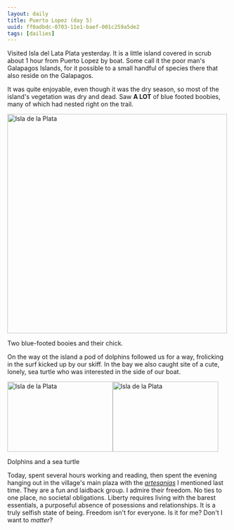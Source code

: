 ```yaml
---
layout: daily
title: Puerto Lopez (day 5)
uuid: ff0adbdc-0703-11e1-baef-001c259a5de2
tags: [dailies]
---
```

Visited Isla del Lata Plata yesterday. It is a little island covered in scrub
about 1 hour from Puerto Lopez by boat. Some call it the poor man's Galapagos
Islands, for it possible to a small handful of species there that also reside
on the Galapagos.

It was quite enjoyable, even though it was the dry season, so most of the
island's vegetation was dry and dead. Saw **A LOT** of blue footed boobies, many of
which had nested right on the trail.


<div class="caption">
<a href="www.flickr.com/photos/ramblurr/sets/72157628038573828/detail" title="Isla de la
Plata by Ramblurr, on Flickr"><img
src="http://farm7.static.flickr.com/6100/6306616923_fdaea35911.jpg" width="500"
alt="Isla de la Plata"></a>
<p>Two blue-footed booies and their chick.</p>
</div>

On the way ot the island a pod of dolphins followed us for a way, frolicking in
the surf kicked up by our skiff. In the bay we also caught site of a cute, lonely, sea turtle who was interested in the side of our boat.

<div class="caption">
<a href="http://www.flickr.com/photos/ramblurr/6307136300/" title="Isla de la
Plata by Ramblurr, on Flickr"><img
src="http://farm7.static.flickr.com/6223/6307136300_35119c708f_m.jpg"
width="240" height="160" alt="Isla de la Plata" style="float:left"></a>

<a href="http://www.flickr.com/photos/ramblurr/6307136562/" title="Isla de la
Plata by Ramblurr, on Flickr"><img
src="http://farm7.static.flickr.com/6037/6307136562_d11f0df5b3_m.jpg"
width="240" height="160" alt="Isla de la Plata"></a>
<p>Dolphins and a sea turtle</p>
</div>

Today, spent several hours working and reading, then spent the evening
hanging out in the village's main plaza with the <a
href="http://elusivetruth.net/2011/11/01/daily.html"
title="">*artesanias*</a> I mentioned last time. They are a fun and laidback
group. I admire their freedom. No ties to one place, no societal obligations.
Liberty requires living with the barest essentials, a purposeful absence of
posessions and relationships. It is a truly selfish state of being. Freedom isn't for everyone. Is it for me? Don't I want to *matter*?


